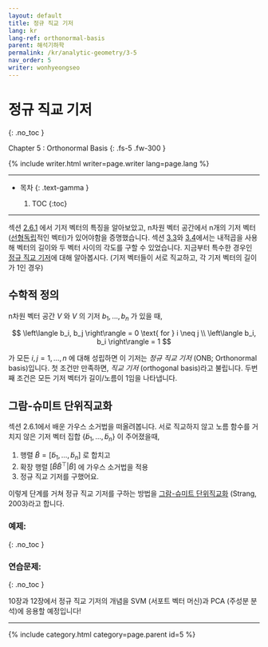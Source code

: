 ```yaml
---
layout: default
title: 정규 직교 기저
lang: kr
lang-ref: orthonormal-basis
parent: 해석기하학
permalink: /kr/analytic-geometry/3-5
nav_order: 5
writer: wonhyeongseo
---
```


# 정규 직교 기저
{: .no_toc }


Chapter 5 : Orthonormal Basis
{: .fs-5 .fw-300 }


{% include writer.html writer=page.writer lang=page.lang %}

---

- 목차
    {: .text-gamma }

    1. TOC
    {:toc}

---

섹션 [2.6.1](https://junnei.github.io/mml/kr/linear-algebra/2-6#1-generating-set-and-basis) 에서 기저 벡터의 특징을 알아보았고, n차원 벡터 공간에서 n개의 기저 벡터 ([선형독립](https://www.khanacademy.org/math/linear-algebra/vectors-and-spaces/linear-independence/v/linear-algebra-introduction-to-linear-independence)적인 벡터)가 있어야함을 증명했습니다. 섹션 [3.3](https://junnei.github.io/mml/kr/linear-algebra/3-3)와 [3.4](https://junnei.github.io/mml/kr/linear-algebra/3-4)에서는 내적곱을 사용해 벡터의 길이와 두 벡터 사이의 각도를 구할 수 있었습니다. 지금부터 특수한 경우인 [정규 직교 기저](https://www.khanacademy.org/math/linear-algebra/alternate-bases/orthonormal-basis/v/linear-algebra-introduction-to-orthonormal-bases)에 대해 알아봅시다. (기저 벡터들이 서로 직교하고, 각 기저 벡터의 길이가 1인 경우)

## 수학적 정의

n차원 벡터 공간 $V$ 와 $V$ 의 기저 ${b_1, \dots, b_n}$ 가 있을 때,

$$
\left\langle b_i, b_j \right\rangle = 0 \text{ for } i \neq j \\
\left\langle b_i, b_i \right\rangle = 1
$$

가 모든 $i,j = 1, \dots, n$ 에 대해 성립하면 이 기저는 *정규 직교 기저* (ONB; Orthonormal basis)입니다. 첫 조건만 만족하면, *직교 기저* (orthogonal basis)라고 불립니다. 두번째 조건은 모든 기저 벡터가 길이/노름이 1임을 나타냅니다.

## 그람-슈미트 단위직교화

섹션 2.6.1에서 배운 가우스 소거법을 떠올려봅니다. 서로 직교하지 않고 노름 함수를 거치지 않은 기저 벡터 집합 $\{ \tilde{b}_1, \dots, \tilde{b}_n \}$ 이 주어졌을때, 
1. 행렬 $\tilde{B} = \left[ \tilde{b}_1, \dots, \tilde{b}_n \right]$ 로 합치고 
2. 확장 행렬 $\left[ \tilde{B} \tilde{B}^\top | \tilde{B} \right]$ 에 가우스 소거법을 적용
3. 정규 직교 기저를 구했어요.

이렇게 단계를 거쳐 정규 직교 기저를 구하는 방법을 [그람-슈미트 단위직교화](https://darkpgmr.tistory.com/165) (Strang, 2003)라고 합니다.

### 예제:
{: .no_toc }

### 연습문제:
{: .no_toc }

10장과 12장에서 정규 직교 기저의 개념을 SVM (서포트 벡터 머신)과 PCA (주성분 분석)에 응용할 예정입니다!

---

{% include category.html category=page.parent id=5 %}